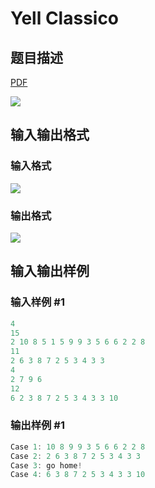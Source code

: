 # Yell Classico

## 题目描述

[problemUrl]: https://uva.onlinejudge.org/index.php?option=com_onlinejudge&Itemid=8&category=441&page=show_problem&problem=4025

[PDF](https://uva.onlinejudge.org/external/125/p12580.pdf)

![](https://cdn.luogu.com.cn/upload/vjudge_pic/UVA12580/c0a57172a7710ba7944cc569deaa34fff1d0aa55.png)

## 输入输出格式

### 输入格式

![](https://cdn.luogu.com.cn/upload/vjudge_pic/UVA12580/4b1ef3cd406a6913c2f22a23db73afeb1b4b587a.png)

### 输出格式

![](https://cdn.luogu.com.cn/upload/vjudge_pic/UVA12580/99bfabbd3f9123ca732af1a7db534911ab6c82ee.png)

## 输入输出样例

### 输入样例 #1

```cpp
4
15
2 10 8 5 1 5 9 9 3 5 6 6 2 2 8
11
2 6 3 8 7 2 5 3 4 3 3
4
2 7 9 6
12
6 2 3 8 7 2 5 3 4 3 3 10
```


### 输出样例 #1

```cpp
Case 1: 10 8 9 9 3 5 6 6 2 2 8
Case 2: 2 6 3 8 7 2 5 3 4 3 3
Case 3: go home!
Case 4: 6 3 8 7 2 5 3 4 3 3 10
```


